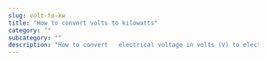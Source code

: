 ```yaml
---
slug: volt-to-kw
title: "How to convert volts to kilowatts"
category: ""
subcategory: ""
description: "How to convert   electrical voltage in volts (V) to electric power in kilowatts (kW)."
---
```


